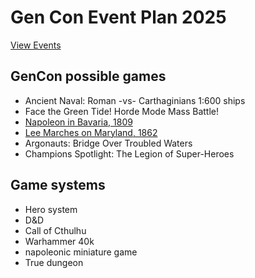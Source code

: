 # Gen Con Event Plan 2025

[View Events](https://www.gencon.com/events?c=indy2025)

## GenCon possible games
- Ancient Naval: Roman -vs- Carthaginians 1:600 ships
- Face the Green Tide! Horde Mode Mass Battle!
- [Napoleon in Bavaria, 1809](https://www.gencon.com/event_finder?search=%22Napoleon+in+Bavaria,+1809%22)
- [Lee Marches on Maryland, 1862](https://www.gencon.com/event_finder?c=indy2025&search=%22Lee%20Marches%20on%20Maryland%2C%201862%22)
- Argonauts: Bridge Over Troubled Waters
- Champions Spotlight: The Legion of Super-Heroes

## Game systems
- Hero system
- D&D
- Call of Cthulhu
- Warhammer 40k
- napoleonic miniature game
- True dungeon